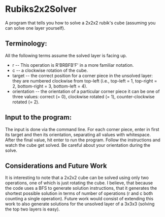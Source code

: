 # Rubiks2x2Solver

A program that tells you how to solve a 2x2x2 rubik's cube (assuming you can solve one layer yourself).

## Terminology:
All the following terms assume the solved layer is facing up.
+ r -- This operation is R'BRBFB'F' in a more familiar notation.  
+ c -- a clockwise rotation of the cube.
+ target -- the correct position for a corner piece in the unsolved layer: they are numbered clockwise from top-left (i.e., top-left = 1, top-right = 2, bottom-right = 3, bottom-left = 4).
+ orientation -- the orientation of a particular corner piece it can be one of three values: correct (= 0), clockwise rotated (= 1), counter-clockwise rotated (= 2).

## Input to the program:
The input is done via the command line. 
For each corner piece, enter in first its target and then its orientation, separating all values with whitespace.
After the final value, hit enter to run the program.
Follow the instructions and watch the cube get solved.
Be careful about your orientation during the solve.

## Considerations and Future Work
It is interesting to note that a 2x2x2 cube can be solved using only two operations, one of which is just rotating the cube.
I believe, that because the code uses a BFS to generate solution instructions, that it generates the shortest possible solution in terms of number of operations (r and c both counting a single operation).
Future work would consist of extending this work to also generate solutions for the unsolved layer of a 3x3x3 (solving the top two layers is easy).

